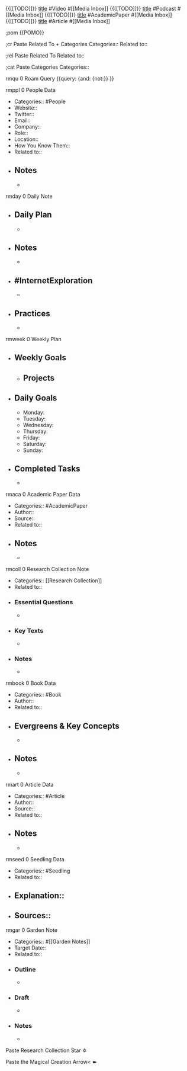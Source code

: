 {{[[TODO]]}} [title](URL) #Video #[[Media Inbox]]
{{[[TODO]]}} [title](URL) #Podcast #[[Media Inbox]]
{{[[TODO]]}} [title](URL) #AcademicPaper #[[Media Inbox]]
{{[[TODO]]}} [title](URL) #Article #[[Media Inbox]]

;pom {{POMO}}

;cr
Paste Related To + Categories
Categories:: 
Related to:: 

;rel
Paste Related To
Related to:: 

;cat
Paste Categories
Categories::


rmqu
0 Roam Query
{{query: {and: {not:}} }}


rmppl
0 People Data
- Categories:: #People
- Website::
- Twitter::
- Email::
- Company::
- Role::
- Location::
- How You Know Them::
- Related to::
- ## Notes
    - 


rmday
0 Daily Note
- ## Daily Plan
    - 
- ## Notes
    - 
- ## #InternetExploration
    - 
- ## Practices
    - 


rmweek
0 Weekly Plan
- ## Weekly Goals
    - **Projects**
        -
- ## Daily Goals
    - Monday: 
    - Tuesday: 
    - Wednesday: 
    - Thursday: 
    - Friday:
    - Saturday:
    - Sunday:
- ## Completed Tasks
    - 


rmaca
0 Academic Paper Data
- Categories:: #AcademicPaper
- Author::
- Source::
- Related to::
- ## Notes
    - 


rmcoll
0 Research Collection Note
- Categories:: [[Research Collection]]
- Related to::
- ### Essential Questions
    - 
- ### Key Texts
    - 
- ### Notes
    - 


rmbook
0 Book Data

- Categories:: #Book
- Author::
- Related to::
- ## Evergreens &amp; Key Concepts
    - 
- ## Notes
    - 

rmart
0 Article Data
- Categories:: #Article
- Author::
- Source::
- Related to::
- ## Notes
    - 


rmseed
0 Seedling Data
- Categories:: #Seedling
- Related to:: 
- Explanation::
    - 
- Sources::
    - 


rmgar
0 Garden Note
- Categories:: #[[Garden Notes]]
- Target Date::
- Related to::
- ### Outline
    - 
- ### Draft
    - 
- ### Notes
    - 


Paste Research Collection Star
✲

Paste the Magical Creation Arrow<
➽

